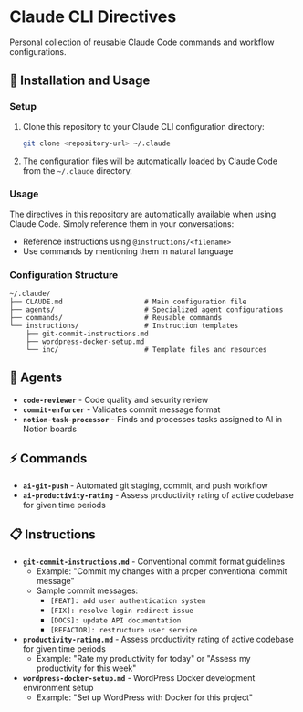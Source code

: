 # Claude CLI Directives

Personal collection of reusable Claude Code commands and workflow configurations.

## 🚀 Installation and Usage

### Setup

1. Clone this repository to your Claude CLI configuration directory:
   ```bash
   git clone <repository-url> ~/.claude
   ```

2. The configuration files will be automatically loaded by Claude Code from the `~/.claude` directory.

### Usage

The directives in this repository are automatically available when using Claude Code. Simply reference them in your conversations:

- Reference instructions using `@instructions/<filename>` 
- Use commands by mentioning them in natural language

### Configuration Structure

```
~/.claude/
├── CLAUDE.md                    # Main configuration file
├── agents/                      # Specialized agent configurations
├── commands/                    # Reusable commands
└── instructions/                # Instruction templates
    ├── git-commit-instructions.md
    ├── wordpress-docker-setup.md
    └── inc/                     # Template files and resources
```

## 🤖 Agents

- **`code-reviewer`** - Code quality and security review
- **`commit-enforcer`** - Validates commit message format
- **`notion-task-processor`** - Finds and processes tasks assigned to AI in Notion boards

## ⚡ Commands

- **`ai-git-push`** - Automated git staging, commit, and push workflow
- **`ai-productivity-rating`** - Assess productivity rating of active codebase for given time periods

## 📋 Instructions

- **`git-commit-instructions.md`** - Conventional commit format guidelines
  - Example: "Commit my changes with a proper conventional commit message"
  - Sample commit messages:
    - `[FEAT]: add user authentication system`
    - `[FIX]: resolve login redirect issue`
    - `[DOCS]: update API documentation`
    - `[REFACTOR]: restructure user service`
- **`productivity-rating.md`** - Assess productivity rating of active codebase for given time periods 
  - Example: "Rate my productivity for today" or "Assess my productivity for this week"
- **`wordpress-docker-setup.md`** - WordPress Docker development environment setup
  - Example: "Set up WordPress with Docker for this project"
